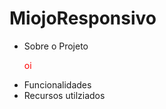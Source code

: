 # MiojoResponsivo
<ul>
  <li>Sobre o Projeto</li>
  <p style="color: red";>oi</p>
  <li>Funcionalidades</li>
  <li>Recursos utilziados</li>
</ul>

